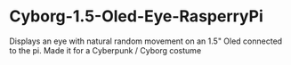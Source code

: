 # Cyborg-1.5-Oled-Eye-RasperryPi
Displays an eye with natural random movement on an 1.5" Oled connected to the pi. Made it for a Cyberpunk / Cyborg costume 
